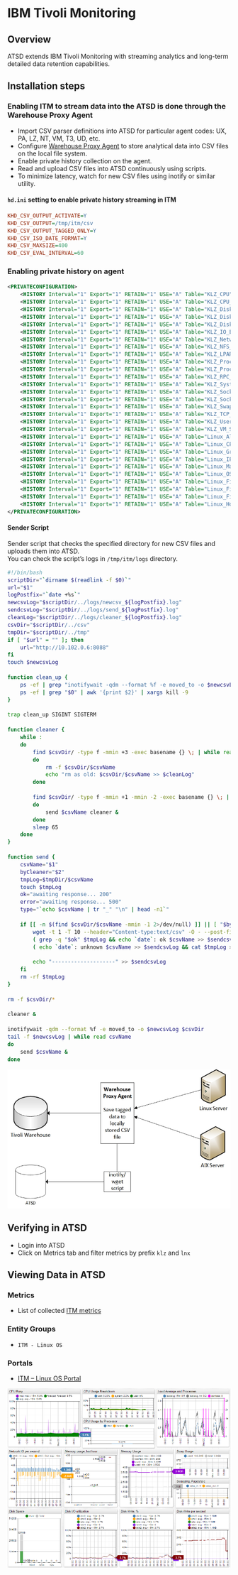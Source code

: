 # IBM Tivoli Monitoring

## Overview
ATSD extends IBM Tivoli Monitoring with streaming analytics and
long-term detailed data retention capabilities.

## Installation steps

### Enabling ITM to stream data into the ATSD is done through the Warehouse Proxy Agent

- Import CSV parser definitions into ATSD for particular agent codes: UX, PA, LZ, NT, VM, T3, UD, etc.
- Configure [Warehouse Proxy Agent](http://www-01.ibm.com/support/knowledgecenter/SSATHD_7.7.0/com.ibm.itm.doc_6.3fp2/adminuse/history_analytics_scenarios.htm "WPA") to store analytical data into CSV files on the local file system.
- Enable private history collection on the agent.
- Read and upload CSV files into ATSD continuously using scripts.
- To minimize latency, watch for new CSV files using inotify or similar utility.

#### `hd.ini` setting to enable private history streaming in ITM

```ini
KHD_CSV_OUTPUT_ACTIVATE=Y
KHD_CSV_OUTPUT=/tmp/itm/csv
KHD_CSV_OUTPUT_TAGGED_ONLY=Y
KHD_CSV_ISO_DATE_FORMAT=Y
KHD_CSV_MAXSIZE=400
KHD_CSV_EVAL_INTERVAL=60
```

### Enabling private history on agent
```xml
<PRIVATECONFIGURATION>
    <HISTORY Interval="1" Export="1" RETAIN="1" USE="A" Table="KLZ_CPU"></HISTORY>
    <HISTORY Interval="1" Export="1" RETAIN="1" USE="A" Table="KLZ_CPU_Averages"></HISTORY>
    <HISTORY Interval="1" Export="1" RETAIN="1" USE="A" Table="KLZ_Disk"></HISTORY>
    <HISTORY Interval="1" Export="1" RETAIN="1" USE="A" Table="KLZ_Disk_IO"></HISTORY>
    <HISTORY Interval="1" Export="1" RETAIN="1" USE="A" Table="KLZ_Disk_Usage_Trends"></HISTORY>
    <HISTORY Interval="1" Export="1" RETAIN="1" USE="A" Table="KLZ_IO_Ext"></HISTORY>
    <HISTORY Interval="1" Export="1" RETAIN="1" USE="A" Table="KLZ_Network"></HISTORY>
    <HISTORY Interval="1" Export="1" RETAIN="1" USE="A" Table="KLZ_NFS_Statistics"></HISTORY>
    <HISTORY Interval="1" Export="1" RETAIN="1" USE="A" Table="KLZ_LPAR"></HISTORY>
    <HISTORY Interval="1" Export="1" RETAIN="1" USE="A" Table="KLZ_Process"></HISTORY>
    <HISTORY Interval="1" Export="1" RETAIN="1" USE="A" Table="KLZ_Process_User_Info"></HISTORY>
    <HISTORY Interval="1" Export="1" RETAIN="1" USE="A" Table="KLZ_RPC_Statistics"></HISTORY>
    <HISTORY Interval="1" Export="1" RETAIN="1" USE="A" Table="KLZ_System_Statistics"></HISTORY>
    <HISTORY Interval="1" Export="1" RETAIN="1" USE="A" Table="KLZ_Sockets_Detail"></HISTORY>
    <HISTORY Interval="1" Export="1" RETAIN="1" USE="A" Table="KLZ_Sockets_Status"></HISTORY>
    <HISTORY Interval="1" Export="1" RETAIN="1" USE="A" Table="KLZ_Swap_Rate"></HISTORY>
    <HISTORY Interval="1" Export="1" RETAIN="1" USE="A" Table="KLZ_TCP_Statistics"></HISTORY>
    <HISTORY Interval="1" Export="1" RETAIN="1" USE="A" Table="KLZ_User_Login"></HISTORY>
    <HISTORY Interval="1" Export="1" RETAIN="1" USE="A" Table="KLZ_VM_Stats"></HISTORY>
    <HISTORY Interval="1" Export="1" RETAIN="1" USE="A" Table="Linux_All_Users"></HISTORY>
    <HISTORY Interval="1" Export="1" RETAIN="1" USE="A" Table="Linux_CPU_Config"></HISTORY>
    <HISTORY Interval="1" Export="1" RETAIN="1" USE="A" Table="Linux_Group"></HISTORY>
    <HISTORY Interval="1" Export="1" RETAIN="1" USE="A" Table="Linux_IP_Address"></HISTORY>
    <HISTORY Interval="1" Export="1" RETAIN="1" USE="A" Table="Linux_Machine_Information"></HISTORY>
    <HISTORY Interval="1" Export="1" RETAIN="1" USE="A" Table="Linux_OS_Config"></HISTORY>
    <HISTORY Interval="1" Export="1" RETAIN="1" USE="A" Table="Linux_File_Comparison"></HISTORY>
    <HISTORY Interval="1" Export="1" RETAIN="1" USE="A" Table="Linux_File_Information"></HISTORY>
    <HISTORY Interval="1" Export="1" RETAIN="1" USE="A" Table="Linux_File_Pattern"></HISTORY>
    <HISTORY Interval="1" Export="1" RETAIN="1" USE="A" Table="Linux_Host_Availability"></HISTORY>
</PRIVATECONFIGURATION>
```
#### Sender Script

Sender script that checks the specified directory for new CSV files and
uploads them into ATSD.\
 You can check the script’s logs in `/tmp/itm/logs` directory.

```sh
#!/bin/bash
scriptDir="`dirname $(readlink -f $0)`"
url="$1"
logPostfix="`date +%s`"
newcsvLog="$scriptDir/../logs/newcsv_${logPostfix}.log"
sendcsvLog="$scriptDir/../logs/send_${logPostfix}.log"
cleanLog="$scriptDir/../logs/cleaner_${logPostfix}.log"
csvDir="$scriptDir/../csv"
tmpDir="$scriptDir/../tmp"
if [ "$url" = "" ]; then
	url="http://10.102.0.6:8088"
fi
touch $newcsvLog

function clean_up {
    ps -ef | grep "inotifywait -qdm --format %f -e moved_to -o $newcsvLog $csvDir" | awk '{print $2}' | xargs kill -9
    ps -ef | grep "$0" | awk '{print $2}' | xargs kill -9
}

trap clean_up SIGINT SIGTERM

function cleaner {
    while :
    do
        find $csvDir/ -type f -mmin +3 -exec basename {} \; | while read csvName
        do
    	    rm -f $csvDir/$csvName
    	    echo "rm as old: $csvDir/$csvName >> $cleanLog"
        done

        find $csvDir/ -type f -mmin +1 -mmin -2 -exec basename {} \; | while read csvName
        do
    	    send $csvName cleaner &
        done
        sleep 65
    done
}

function send {
    csvName="$1"
    byCleaner="$2"
    tmpLog=$tmpDir/$csvName
    touch $tmpLog
    ok="awaiting response... 200"
    error="awaiting response... 500"
    type="`echo $csvName | tr "_" "\n" | head -n1`"

    if [[ -n $(find $csvDir/$csvName -mmin -1 2>/dev/null) ]] || [ "$byCleaner" != "" ]; then
        wget -t 1 -T 10 --header="Content-type:text/csv" -O - --post-file="$csvDir/$csvName" "$url/csv?config=$type&processEvents=false&nowait=true" 2>$tmpLog
        ( grep -q "$ok" $tmpLog && echo `date`: ok $csvName >> $sendcsvLog && rm -f $csvDir/$csvName ) || ( grep -q "$error" $tmpLog && echo `date`: error $csvName >> $sendcsvLog && cat $tmpLog >> $sendcsvLog ) ||
        ( echo `date`: unknown $csvName >> $sendcsvLog && cat $tmpLog >> $sendcsvLog )

        echo "--------------------" >> $sendcsvLog
    fi
    rm -rf $tmpLog
}

rm -f $csvDir/*

cleaner &

inotifywait -qdm --format %f -e moved_to -o $newcsvLog $csvDir
tail -f $newcsvLog | while read csvName
do
	send $csvName &
done
```


![](images/Warehouse-Proxy-Agent-diagram1.jpg "Warehouse Proxy Agent diagram")

## Verifying  in ATSD

* Login into ATSD
* Click on Metrics tab and filter metrics by prefix `klz` and `lnx`


## Viewing Data in ATSD

### Metrics
* List of collected [ITM metrics](metric-list.md)

### Entity Groups

- `ITM - Linux OS`

### Portals
- [ITM – Linux OS Portal](http://apps.axibase.com/chartlab/43f054ee)

![](images/itm_linux_portal.png "itm_linux_portal")




